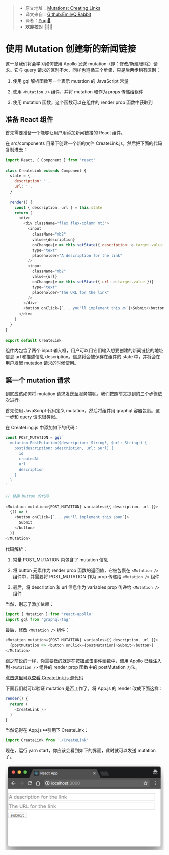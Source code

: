 > * 原文地址：[Mutations: Creating Links](https://www.howtographql.com/react-apollo/3-mutations-creating-links/)
> * 译文来自：[Github:EmilyQiRabbit](https://github.com/EmilyQiRabbit/GraphQLTranslation)
> * 译者：[Yuqi🌸](https://github.com/EmilyQiRabbit)
> * **欢迎校对** 🙋‍♀️🎉

# 使用 Mutation 创建新的新闻链接

这一章我们将会学习如何使用 Apollo 发送 mutation（即：修改/新建/删除）请求。它与 query 请求的区别不大，同样也遵循三个步骤，只是后两步稍有区别：

1. 使用 gql 解析函数写一个表示 mutation 的 JavaScript 常量

2. 使用 `<Mutation />` 组件，并将 mutation 和作为 props 传递给组件

3. 使用 mutation 函数，这个函数可以在组件的 render prop 函数中获取到

## 准备 React 组件

首先需要准备一个能够让用户用添加新闻链接的 React 组件。

在 src/components 目录下创建一个新的文件 CreateLink.js。然后把下面的代码复制进去：

```js
import React, { Component } from 'react'

class CreateLink extends Component {
  state = {
    description: '',
    url: '',
  }

  render() {
    const { description, url } = this.state
    return (
      <div>
        <div className="flex flex-column mt3">
          <input
            className="mb2"
            value={description}
            onChange={e => this.setState({ description: e.target.value })}
            type="text"
            placeholder="A description for the link"
          />
          <input
            className="mb2"
            value={url}
            onChange={e => this.setState({ url: e.target.value })}
            type="text"
            placeholder="The URL for the link"
          />
        </div>
        <button onClick={`... you'll implement this 🔜`}>Submit</button>
      </div>
    )
  }
}

export default CreateLink
```

组件内包含了两个 input 输入框，用户可以用它们输入想要创建的新闻链接的地址信息 url 和描述信息 description。信息将会被保存在组件的 state 中，并将会在用户发起 mutation 请求的时候使用。

## 第一个 mutation 请求

到底应该如何将 mutation 请求发送至服务端呢。我们按照前文提到的三个步骤依次进行。

首先使用 JavaScript 代码定义 mutation，然后将组件用 graphql 容器包裹。这一步和 query 请求很类似。

在 CreateLing.js 中添加如下的代码：

```JavaScript
const POST_MUTATION = gql`
  mutation PostMutation($description: String!, $url: String!) {
    post(description: $description, url: $url) {
      id
      createdAt
      url
      description
    }
  }
`

// 替换 button 的代码

<Mutation mutation={POST_MUTATION} variables={{ description, url }}>
  {() => (
    <button onClick={`... you'll implement this soon`}>
      Submit
    </button>
  )}
</Mutation>
```

代码解析：

1. 常量 POST_MUTATION 内包含了 mutation 信息

2. 将 button 元素作为 render prop 函数的返回值，它被包裹在 `<Mutation />` 组件中，并需要将 POST_MUTATION 作为 prop 传递给 `<Mutation />` 组件

3. 最后，将 description 和 url 信息作为 variables prop 传递给 `<Mutation />` 组件

当然，别忘了添加依赖：

```js
import { Mutation } from 'react-apollo'
import gql from 'graphql-tag'
```

最后，修改 `<Mutation />` 组件：

```js
<Mutation mutation={POST_MUTATION} variables={{ description, url }}>
  {postMutation => <button onClick={postMutation}>Submit</button>}
</Mutation>
```

跟之前说的一样，你需要做的就是在按钮点击事件函数中，调用 Apollo 已经注入到 `<Mutation />` 组件的 render prop 函数中的 postMutation 方法。

[点击这里可以查看 CreateLink.js 源代码](https://github.com/howtographql/react-apollo/blob/master/src/components/CreateLink.js)

下面我们就可以验证 mutation 是否工作了，将 App.js 的 render 改成下面这样：

```js
render() {
  return (
    <CreateLink />
  )
}
```

当然记得在 App.js 中引用下 CreateLink：

```js
import CreateLink from './CreateLink'
```

现在，运行 yarn start，你应该会看到如下的界面，此时就可以发送 mutation 了。

![graphql12](../imgs/graphqlpic12.png)
